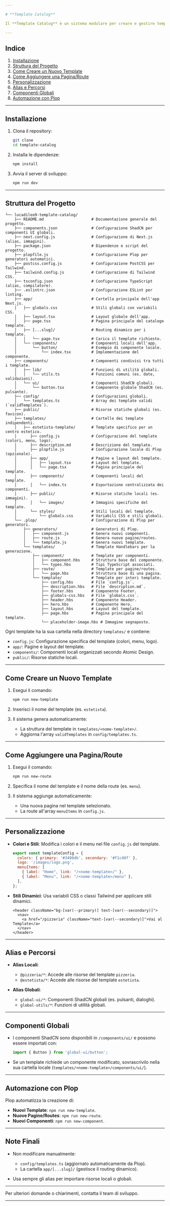 ```yaml
---

# **Template Catalog**

Il **Template Catalog** è un sistema modulare per creare e gestire template Next.js indipendenti (es. siti per pizzerie, centri estetici, ecc.). Ogni template è autosufficiente e può essere personalizzato facilmente.

---
```


## **Indice**
1. [Installazione](#installazione)
2. [Struttura del Progetto](#struttura-del-progetto)
3. [Come Creare un Nuovo Template](#come-creare-un-nuovo-template)
4. [Come Aggiungere una Pagina/Route](#come-aggiungere-una-paginroute)
5. [Personalizzazione](#personalizzazione)
6. [Alias e Percorsi](#alias-e-percorsi)
7. [Componenti Globali](#componenti-globali)
8. [Automazione con Plop](#automazione-con-plop)

---

## **Installazione**

1. Clona il repository:
   ```bash
   git clone 
   cd template-catalog
   ```

2. Installa le dipendenze:
   ```bash
   npm install
   ```

3. Avvia il server di sviluppo:
   ```bash
   npm run dev
   ```

---

## **Struttura del Progetto**

```
└── lucadileo9-template-catalog/
    ├── README.md                     # Documentazione generale del progetto.
    ├── components.json               # Configurazione ShadCN per componenti UI globali.
    ├── next.config.js                # Configurazione di Next.js (alias, immagini).
    ├── package.json                  # Dipendenze e script del progetto.
    ├── plopfile.js                   # Configurazione Plop per generatori automatici.
    ├── postcss.config.js             # Configurazione PostCSS per Tailwind.
    ├── tailwind.config.js            # Configurazione di Tailwind CSS.
    ├── tsconfig.json                 # Configurazione TypeScript (alias, compilatore).
    ├── .eslintrc.json                # Configurazione ESLint per linting.
    ├── app/                          # Cartella principale dell'app Next.js.
    │   ├── globals.css               # Stili globali con variabili CSS.
    │   ├── layout.tsx                # Layout globale dell'app.
    │   ├── page.tsx                  # Pagina principale del catalogo template.
    │   ├── [...slug]/                # Routing dinamico per i template.
    │   │   └── page.tsx              # Carica il template richiesto.
    │   └── components/               # Componenti locali dell'app.
    │       └── button/               # Esempio di componente locale.
    │           └── index.tsx         # Implementazione del componente.
    ├── components/                   # Componenti condivisi tra tutti i template.
    │   ├── lib/                      # Funzioni di utilità globali.
    │   │   └── utils.ts              # Funzioni comuni (es. date, validazioni).
    │   └── ui/                       # Componenti ShadCN globali.
    │       └── button.tsx            # Componente globale ShadCN (es. pulsante).
    ├── config/                       # Configurazioni globali.
    │   └── templates.ts              # Array dei template validi (`validTemplates`).
    ├── public/                       # Risorse statiche globali (es. favicon).
    ├── templates/                    # Cartelle dei template indipendenti.
    │   ├── estetista-template/       # Template specifico per un centro estetico.
    │      ├── config.js              # Configurazione del template (colori, menu, logo).
    │      ├── description.md         # Descrizione del template.
    │      ├── plopfile.js            # Configurazione locale di Plop (opzionale).
    │      ├── app/                   # Pagine e layout del template.
    │      │   ├── layout.tsx         # Layout del template.
    │      │   └── page.tsx           # Pagina principale del template.
    │      ├── components/            # Componenti locali del template.
    │      │   └── index.ts           # Esportazione centralizzata dei componenti.
    │      ├── public/                # Risorse statiche locali (es. immagini).
    │      │   └── images/            # Immagini specifiche del template.
    │      └── styles/                # Stili locali del template.
    │          └── globals.css        # Variabili CSS e stili globali.
    └── .plop/                        # Configurazione di Plop per generatori.
        ├── generators/               # Generatori di Plop.
        │   ├── component.js          # Genera nuovi componenti.
        │   ├── route.js              # Genera nuove pagine/routes.
        │   └── template.js           # Genera nuovi template.
        └── templates/                # Template Handlebars per la generazione.
            ├── component/            # Template per componenti.
            │   ├── component.hbs     # Struttura base del componente.
            │   └── types.hbs         # Tipi TypeScript associati.
            ├── route/                # Template per pagine/routes.
            │   └── page.hbs          # Struttura base di una pagina.
            └── template/             # Template per interi template.
                ├── config.hbs        # File `config.js`.
                ├── description.hbs   # File `description.md`.
                ├── footer.hbs        # Componente Footer.
                ├── globals-css.hbs   # File `globals.css`.
                ├── header.hbs        # Componente Header.
                ├── hero.hbs          # Componente Hero.
                ├── layout.hbs        # Layout del template.
                ├── page.hbs          # Pagina principale del template.
                └── placeholder-image.hbs # Immagine segnaposto.
```

Ogni template ha la sua cartella nella directory `templates/` e contiene:
- `config.js`: Configurazione specifica del template (colori, menu, logo).
- `app/`: Pagine e layout del template.
- `components/`: Componenti locali organizzati secondo Atomic Design.
- `public/`: Risorse statiche locali.

---

## **Come Creare un Nuovo Template**

1. Esegui il comando:
   ```bash
   npm run new-template
   ```

2. Inserisci il nome del template (es. `estetista`).

3. Il sistema genera automaticamente:
   - La struttura del template in `templates/<nome-template>/`.
   - Aggiorna l'array `validTemplates` in `config/templates.ts`.

---

## **Come Aggiungere una Pagina/Route**

1. Esegui il comando:
   ```bash
   npm run new-route
   ```

2. Specifica il nome del template e il nome della route (es. `menu`).

3. Il sistema aggiunge automaticamente:
   - Una nuova pagina nel template selezionato.
   - La route all'array `menuItems` in `config.js`.

---

## **Personalizzazione**

- **Colori e Stili**: Modifica i colori e il menu nel file `config.js` del template.
  ```javascript
  export const templateConfig = {
    colors: { primary: '#3498db', secondary: '#f1c40f' },
    logo: '/images/logo.png',
    menuItems: [
      { label: "Home", link: "/<nome-template>/" },
      { label: "Menu", link: "/<nome-template>/menu" },
    ],
  };
  ```

- **Stili Dinamici**: Usa variabili CSS o classi Tailwind per applicare stili dinamici.
  ```tsx
  <header className="bg-[var(--primary)] text-[var(--secondary)]">
    <nav>
      <a href="/pizzeria" className="text-[var(--secondary)]">Vai al Template</a>
    </nav>
  </header>
  ```

---

## **Alias e Percorsi**

- **Alias Locali**:
  - `@pizzeria/*`: Accede alle risorse del template `pizzeria`.
  - `@estetista/*`: Accede alle risorse del template `estetista`.

- **Alias Globali**:
  - `global-ui/*`: Componenti ShadCN globali (es. pulsanti, dialoghi).
  - `global-utils/*`: Funzioni di utilità globali.

---

## **Componenti Globali**

- I componenti ShadCN sono disponibili in `/components/ui/` e possono essere importati con:
  ```typescript
  import { Button } from 'global-ui/button';
  ```

- Se un template richiede un componente modificato, sovrascrivilo nella sua cartella locale (`templates/<nome-template>/components/ui/`).

---

## **Automazione con Plop**

Plop automatizza la creazione di:
- **Nuovi Template**: `npm run new-template`.
- **Nuove Pagine/Routes**: `npm run new-route`.
- **Nuovi Componenti**: `npm run new-component`.

---

## **Note Finali**

- Non modificare manualmente:
  - `config/templates.ts` (aggiornato automaticamente da Plop).
  - La cartella `app/[...slug]/` (gestisce il routing dinamico).

- Usa sempre gli alias per importare risorse locali o globali.

---

Per ulteriori domande o chiarimenti, contatta il team di sviluppo.

---
